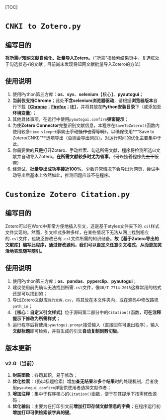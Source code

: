 [TOC]

# `CNKI to Zotero.py`

## 编写目的

**将所需:white_check_mark:知网文献自动化、批量导入Zotero。**（“所需”指检索结果页中，复选框处于勾选状态√的文献；目前尚未发现将知网文献批量导入Zotero的方法）

## 使用说明

1. 使用Python第三方库：**os**、**sys**、**selenium**【核心】、**pyautogui**；
2. **当前仅支持Chrome**；此处**不含selenium浏览器驱动**，请根据**浏览器版本**自行下载【[**Chrome**](http://chromedriver.storage.googleapis.com/index.html)；[**Firefox**](https://github.com/mozilla/geckodriver/releases/)；[**IE**](http://selenium-release.storage.googleapis.com/index.html)】，并将其放在**Python安装目录**下（或添加至**环境变量**）；
3. 其他具体事项，在运行中使用`pyautogui.confirm`**弹窗提示**；
4. 为使**Zotero Connector**完整识别文献信息，本程序在`SaveToZotero()`函数内使用较多`time.sleep`~~（事实上手动操作也得等啊）~~，以确保使用**“Save to Zotero(CNKI)”**选项导出（否则会导出网页）。对运行时间的优化主要集中于此。
5. 你需要做的**只是**打开Zotero、手动检索、勾选所需文献，程序将检测所选☑文献并自动导入Zotero。**在所需文献较多时尤为省事**。~~（可以挂着程序先去干饭嘛）~~
6. 经测试，**批量导出成功率接近100%**。少数异常情况下会导出为网页，尝试手动导出后基本上依然如此，推测问题应该不在程序。

# `Customize Zotero Citation.py`

## 编写目的

Zotero可以在Word中非常方便地插入引文，这是基于styles文件夹下的`.csl`样式文件实现的。然而，引文样式多种多样，在某些情况下无法从网上找到相应的`.csl`文件，也缺乏修改已有`.csl`文件所需的知识储备。**故【基于Zotero导出的文献库】编写此程序，通过修改源码，我们可以自定义任意引文格式，从而更加灵活地实现随写随引。**

## 使用说明

1. 使用Python第三方库：**os**、**pandas**、**pyperclip**、**pyautogui**；
2. 建议使用前先确认无法找到所需`.csl`文件，像`GB/T 7714-2015`这样常用的格式还是可以找到的；
3. 导出Zotero文献库`我的文库.csv`，将其放在本文件夹内，或在源码中修改路径`path_in`；
4. 【**核心：自定义引文样式**】位于源码第二部分中的`Citation()`函数，**可在注释提示下修改为所需样式**；
5. 运行程序后将使用`pyautogui.prompt`接受输入（直接回车可退出程序），输入**文献标题**即可检索，并将生成的引文**自动复制到剪切板**。

## 版本更新

### v2.0（当前）

1. **封装函数**：各司其职，易于修改；
2. **优化检索**：（仍以标题检索）增加**查无结果**和**多个结果**时的处理机制，后者使用`pyautogui.confirm`弹窗供使用者选择文献作者；
3. **增加注释**：集中于程序核心的`Citation()`函数，便于在其提示下按需修改源码；
4. **优化输出**：主要为在打印引文前**增加打印存储文献信息的字典**；在程序运行初**增加打印可供检索该字典的键**。